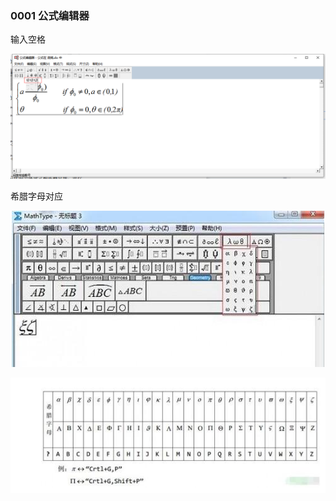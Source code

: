 ### 0001 公式编辑器  

输入空格

![image-20220530171217638](img/image-20220530171217638.png)

希腊字母对应

![image-20220530221414215](img/image-20220530221414215.png)

![image-20220530221424343](img/image-20220530221424343.png)